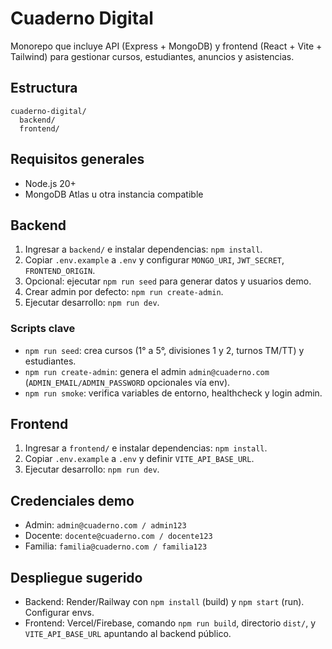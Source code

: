 # Cuaderno Digital

Monorepo que incluye API (Express + MongoDB) y frontend (React + Vite + Tailwind) para gestionar cursos, estudiantes, anuncios y asistencias.

## Estructura
```
cuaderno-digital/
  backend/
  frontend/
```

## Requisitos generales
- Node.js 20+
- MongoDB Atlas u otra instancia compatible

## Backend
1. Ingresar a `backend/` e instalar dependencias: `npm install`.
2. Copiar `.env.example` a `.env` y configurar `MONGO_URI`, `JWT_SECRET`, `FRONTEND_ORIGIN`.
3. Opcional: ejecutar `npm run seed` para generar datos y usuarios demo.
4. Crear admin por defecto: `npm run create-admin`.
5. Ejecutar desarrollo: `npm run dev`.

### Scripts clave
- `npm run seed`: crea cursos (1° a 5°, divisiones 1 y 2, turnos TM/TT) y estudiantes.
- `npm run create-admin`: genera el admin `admin@cuaderno.com` (`ADMIN_EMAIL/ADMIN_PASSWORD` opcionales vía env).
- `npm run smoke`: verifica variables de entorno, healthcheck y login admin.

## Frontend
1. Ingresar a `frontend/` e instalar dependencias: `npm install`.
2. Copiar `.env.example` a `.env` y definir `VITE_API_BASE_URL`.
3. Ejecutar desarrollo: `npm run dev`.

## Credenciales demo
- Admin: `admin@cuaderno.com / admin123`
- Docente: `docente@cuaderno.com / docente123`
- Familia: `familia@cuaderno.com / familia123`

## Despliegue sugerido
- Backend: Render/Railway con `npm install` (build) y `npm start` (run). Configurar envs.
- Frontend: Vercel/Firebase, comando `npm run build`, directorio `dist/`, y `VITE_API_BASE_URL` apuntando al backend público.
